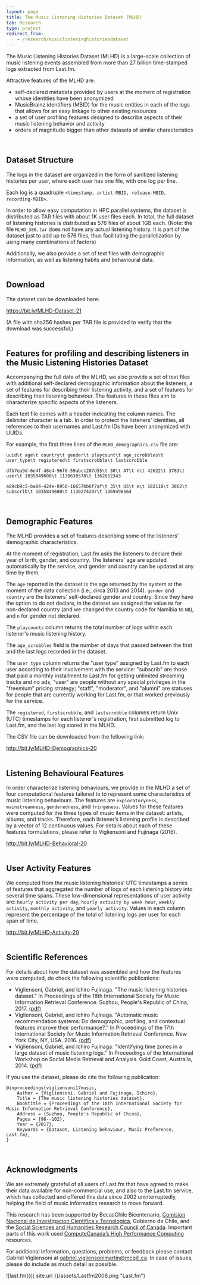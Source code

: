 ```yaml
---
layout: page
title: The Music Listening Histories Dataset (MLHD)
tab: Research
type: project
redirect_from:
    - /research/musiclisteninghistoriesdataset
---
```


The Music Listening Histories Dataset (MLHD) is a large-scale collection of music listening events assembled from more than 27 billion time-stamped logs extracted from Last.fm.

Attractive features of the MLHD are:

* self-declared metadata provided by users at the moment of registration whose identities have been anonymized
* MusicBrainz identifiers (MBID) for the music entities in each of the logs that allows for an easy linkage to other existing resources
* a set of user profiling features designed to describe aspects of their music listening behavior and activity
* orders of magnitude bigger than other datasets of similar characteristics  
<br>

## Dataset Structure

The logs in the dataset are organized in the form of sanitized listening histories per user, where each user has one file, with one log per line.

Each log is a quadruple `<timestamp, artist-MBID, release-MBID, recording-MBID>`.

In order to allow easy computation in HPC parallel systems, the dataset is distributed as TAR files with about 1K user files each. In total, the full dataset of listening histories is distributed as 576 files of about 1GB each. (Note: the file `MLHD_386.tar` does not have any actual listening history. It is part of the dataset just to add up to 576 files, thus facilitating the parallelization by using many combinations of factors)

Additionally, we also provide a set of text files with demographic information, as well as listening habits and behavioural data.  
<br>

## Download

The dataset can be downloaded here:

<https://bit.ly/MLHD-Dataset-21>

(A file with sha256 hashes per TAR file is provided to verify that the download was successful.)  
<br>

## Features for profiling and describing listeners in the Music Listening Histories Dataset

Accompanying the full data of the MLHD, we also provide a set of text files with additional self-declared demographic information about the listeners, a set of features for describing their listening activity, and a set of features for describing their listening behaviour. The features in these files aim to characterize specific aspects of the listeners.

Each text file comes with a header indicating the column names. The delimiter character is a tab. In order to protect the listeners' identities, all references to their usernames and Last.fm IDs have been anonymized with UUIDs.

For example, the first three lines of the `MLHD_demographics.csv` file are:

```
uuid\t age\t country\t gender\t playcount\t age_scrobbles\t user_type\t registered\t firstscrobble\t lastscrobble

dfb7ea9d-6e4f-48e4-96f6-59abcc207d55\t 30\t AT\t n\t 42622\t 3783\t user\t 1035849600\t 1138630578\t 1362652343

a89cb9c5-ba84-424e-8950-16657bb6f7af\t 35\t US\t m\t 182118\t 3862\t subscrib\t 1035849600\t 1130274207\t 1369498564
```
<br>

## Demographic Features

The MLHD provides a set of features describing some of the listeners' demographic characteristics.

At the moment of registration, Last.fm asks the listeners to declare their year of birth, gender, and country. The listeners' age are updated automatically by the service, and gender and country can be updated at any time by them.

The `age` reported in the dataset is the age returned by the system at the moment of the data collection (i.e., circa 2013 and 2014). `gender` and `country` are the listeners' self-declared gender and country. Since they have the option to do not declare, in the dataset we assigned the value `NA` for non-declared country (and we changed the country code for Namibia to `NB`), and `n` for gender not declared.

The `playcounts` column returns the total number of logs within each listener's music listening history.

The `age_scrobbles` field is the number of days that passed between the first and the last logs recorded in the dataset.

The `user type` column returns the "user type" assigned by Last.fm to each user according to their involvement with the service: "subscrib" are those that paid a monthly installment to Last.fm for getting unlimited streaming tracks and no ads, "user" are people without any special privileges in the "freemium" pricing strategy; "staff", "moderator", and "alumni" are statuses for people that are currently working for Last.fm, or that worked previously for the service.

The `registered`, `firstscrobble`, and `lastscrobble` columns return Unix (UTC) timestamps for each listener's registration, first submitted log to Last.fm, and the last log stored in the MLHD.

The CSV file can be downloaded from the following link:

<http://bit.ly/MLHD-Demographics-20>  
<br>

## Listening Behavioural Features

In order characterize listening behaviours, we provide in the MLHD a set of four computational features tailored to to represent some characteristics of music listening behaviours. The features are `exploratoryness`, `mainstreamness`, `genderedness`, and `fringeness`. Values for these features were computed for the three types of music items in the dataset: artists, albums, and tracks. Therefore, each listener’s listening profile is described by a vector of 12 continuous values. For details about each of these features formulations, please refer to Vigliensoni and Fujinaga (2016).

<http://bit.ly/MLHD-Behavioral-20>  
<br>

## User Activity Features

We computed from the music listening histories’ UTC timestamps a series of features that aggregated the number of logs of each listening history into several time spans. These low-dimensional representations of user activity are: `hourly activity per day`, `hourly activity by week hour`, `weekly activity`, `monthly activity`, and `yearly activity`. Values in each column represent the percentage of the total of listening logs per user for each span of time.

<http://bit.ly/MLHD-Activity-20>  
<br>

## Scientific References

For details about how the dataset was assembled and how the features were computed, do check the following scientific publications:

* Vigliensoni, Gabriel, and Ichiro Fujinaga. "The music listening histories dataset." In Proceedings of the 18th International Society for Music Information Retrieval Conference. Suzhou, People's Republic of China, 2017. [(pdf)](https://ismir2017.smcnus.org/wp-content/uploads/2017/10/180_Paper.pdf)
* Vigliensoni, Gabriel, and Ichiro Fujinaga. "Automatic music recommendation systems: Do demographic, profiling, and contextual features improve their performance?." In Proceedings of the 17th International Society for Music Information Retrieval Conference. New York City, NY, USA. 2016. [(pdf)](https://18798-presscdn-pagely.netdna-ssl.com/ismir2016/wp-content/uploads/sites/2294/2016/07/044_Paper.pdf)
* Vigliensoni, Gabriel, and Ichiro Fujinaga. "Identifying time zones in a large dataset of music listening logs." In Proceedings of the International Workshop on Social Media Retrieval and Analysis. Gold Coast, Australia, 2014. [(pdf)](http://delivery.acm.org/10.1145/2640000/2632203/p27-vigliensoni.pdf?ip=132.206.14.126&acc=ACTIVE%20SERVICE&key=FD0067F557510FFB.03D32F869B60D852.4D4702B0C3E38B35.4D4702B0C3E38B35&CFID=996440539&CFTOKEN=83382403&__acm__=1508367252_d4fb6dcdac2d0b79b90e74e0aa94254c%3Ftarget%3D_blank)

If you use the dataset, please do cite the following publication:

```
@inproceedings{vigliensoni17music,
    Author = {Vigliensoni, Gabriel and Fujinaga, Ichiro},
    Title = {The music listening histories dataset},
    Booktitle = {Proceedings of the 18th International Society for Music Information Retrieval Conference},
    Address = {Suzhou, People's Republic of China},
    Pages = {96--102},
    Year = {2017},
    Keywords = {Dataset, Listening behaviour, Music Preference, Last.fm},
}
```
<br>

## Acknowledgments

We are extremely grateful of all users of Last.fm that have agreed to make their data available for non-commercial use, and also to the Last.fm service, which has collected and offered this data since 2002 uninterruptedly, helping the field of music informatics research to move forward.

This research has been supported by BecasChile Bicentenario, [Comision Nacional de Investigacion Cientifica y Tecnologica](http://www.conicyt.cl/), Gobierno de Chile, and the [Social Sciences and Humanities Research Council of Canada](http://www.sshrc-crsh.gc.ca/). Important parts of this work used [ComputeCanada’s High Performance Computing](https://www.computecanada.ca/) resources.

For additional information, questions, problems, or feedback please contact Gabriel Vigliensoni at [gabriel.vigliensonimartin@mcgill.ca](mailto:gabriel.vigliensonimartin@mcgill.ca). In case of issues, please do include as much detail as possible.

![last.fm]({{ site.url }}/assets/Lastfm2008.png "Last.fm")
